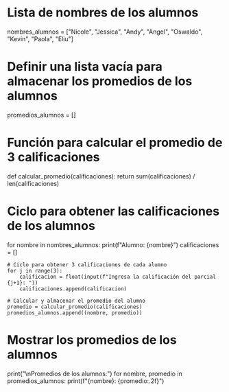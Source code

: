 # Lista de nombres de los alumnos
nombres_alumnos = ["Nicole", "Jessica", "Andy", "Angel", "Oswaldo", "Kevin", "Paola", "Eliu"]

# Definir una lista vacía para almacenar los promedios de los alumnos
promedios_alumnos = []

# Función para calcular el promedio de 3 calificaciones
def calcular_promedio(calificaciones):
    return sum(calificaciones) / len(calificaciones)

# Ciclo para obtener las calificaciones de los alumnos
for nombre in nombres_alumnos:
    print(f"Alumno: {nombre}")
    calificaciones = []
    
    # Ciclo para obtener 3 calificaciones de cada alumno
    for j in range(3):
        calificacion = float(input(f"Ingresa la calificación del parcial {j+1}: "))
        calificaciones.append(calificacion)
    
    # Calcular y almacenar el promedio del alumno
    promedio = calcular_promedio(calificaciones)
    promedios_alumnos.append((nombre, promedio))

# Mostrar los promedios de los alumnos
print("\nPromedios de los alumnos:")
for nombre, promedio in promedios_alumnos:
    print(f"{nombre}: {promedio:.2f}")
